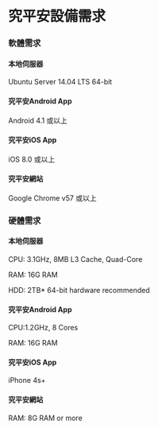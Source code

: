 # 究平安設備需求

### 軟體需求

#### 本地伺服器

Ubuntu Server 14.04 LTS 64-bit

#### 究平安Android App

Android 4.1 或以上

#### 究平安iOS App

iOS 8.0 或以上

#### 究平安網站

Google Chrome v57 或以上



### 硬體需求

#### 本地伺服器

CPU: 3.1GHz, 8MB L3 Cache, Quad-Core

RAM: 16G RAM

HDD: 2TB\* 64-bit hardware recommended

#### 究平安Android App

CPU:1.2GHz, 8 Cores

RAM: 16G RAM

#### 究平安iOS App

iPhone 4s+

#### 究平安網站

RAM: 8G RAM or more

